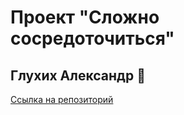# Проект "Сложно сосредоточиться"
## Глухих Александр 🐑
[Ссылка на репозиторий](git@github.com:Whimsy-rat-trap/slozhno-sosredotochitsya-fd.git)
